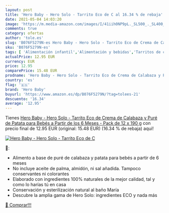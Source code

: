 ```yaml
---
layout: post
title: 'Hero Baby - Hero Solo - Tarrito Eco de C al 16.34 % de rebaja'
date: 2021-05-04 14:03:20
image: 'https://m.media-amazon.com/images/I/41iih0NP9pL._SL500_._SL400_.jpg'
comments: true
category: ofertas
author: 'tole.es'
slug: 'B076F5279N-es Hero Baby - Hero Solo - Tarrito Eco de Crema de Calabaza y...'
sku: 'B076F5279N-es'
tags: [ 'Alimentación infantil','Alimentación y bebidas','Tarritos de carne y pescado para bebé','Tarritos, purés y postres para bebé','baby','bebés','hero','hero baby', ]
actualPrice: 12.95 EUR
currency: EUR
price: 12.95
comparePrice: 15.48 EUR
prodname: 'Hero Baby - Hero Solo - Tarrito Eco de Crema de Calabaza y Puré de Patata para Bebés a Partir de los 6 Meses - Pack de 12 x 190 g'
country: 'es'
flag: '🇪🇸'
brand: 'Hero Baby'
buyurl: 'https://www.amazon.es/dp/B076F5279N/?tag=tolees-21'
descuento: '16.34'
average: '12.95'
---
```


Tienes [Hero Baby - Hero Solo - Tarrito Eco de Crema de Calabaza y Puré de Patata para Bebés a Partir de los 6 Meses - Pack de 12 x 190 g](https://www.amazon.es/dp/B076F5279N/?tag=tolees-21) con precio final de  12.95 EUR (original: 15.48 EUR) (16.34 %  de rebaja) aqui!

[![Hero Baby - Hero Solo - Tarrito Eco de C](https://m.media-amazon.com/images/I/41iih0NP9pL._SL500_._SL400_.jpg)](https://www.amazon.es/dp/B076F5279N/?tag=tolees-21)

🔎:

- Alimento a base de puré de calabaza y patata para bebés a partir de 6 meses
- No incluye aceite de palma, almidón, ni sal añadida. Tampoco conservantes ni colorantes
- Elaborado con ingredientes 100% naturales de la mejor calidad, tal y como lo harías tú en casa
- Conservación y esterilización natural al baño María
- Descubre la amplia gama de Hero Solo: ingredientes ECO y nada más

[🛒 Comprar!!!](https://www.amazon.es/dp/B076F5279N/?tag=tolees-21)
